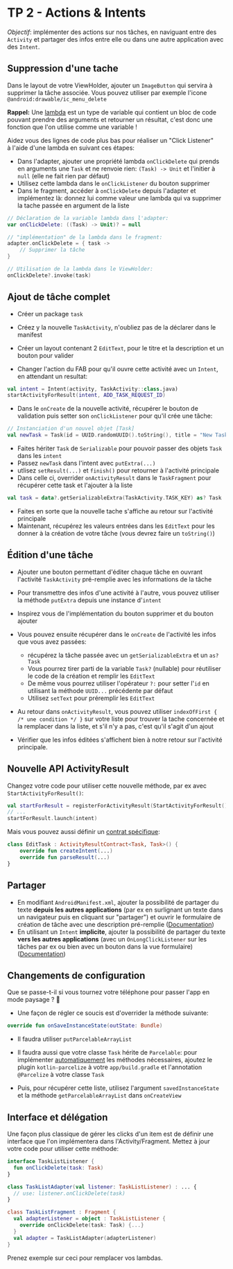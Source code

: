 
# TP 2 - Actions & Intents

*Objectif*: implémenter des actions sur nos tâches, en naviguant entre des `Activity` et partager des infos entre elle ou dans une autre application avec des `Intent`.

## Suppression d'une tache

Dans le layout de votre ViewHolder, ajouter un `ImageButton` qui servira à supprimer la tâche associée. Vous pouvez utiliser par exemple l'icone `@android:drawable/ic_menu_delete`

**Rappel:** Une [lambda](https://kotlinlang.org/docs/reference/lambdas.html) est un type de variable qui contient un bloc de code pouvant prendre des arguments et retourner un résultat, c'est donc une fonction que l'on utilise comme une variable !

Aidez vous des lignes de code plus bas pour réaliser un "Click Listener" à l'aide d'une lambda en suivant ces étapes:

- Dans l'adapter, ajouter une propriété lambda `onClickDelete` qui prends en arguments une `Task` et ne renvoie rien: `(Task) -> Unit` et l'initier à `null` (elle ne fait rien par défaut)
- Utilisez cette lambda dans le `onClickListener` du bouton supprimer
- Dans le fragment, accéder à `onClickDelete` depuis l'adapter et implémentez là: donnez lui comme valeur une lambda qui va supprimer la tache passée en argument de la liste

```kotlin
// Déclaration de la variable lambda dans l'adapter:
var onClickDelete: ((Task) -> Unit)? = null

// "implémentation" de la lambda dans le fragment:
adapter.onClickDelete = { task ->
    // Supprimer la tâche
}

// Utilisation de la lambda dans le ViewHolder:
onClickDelete?.invoke(task)
```

## Ajout de tâche complet

- Créer un package `task`
- Créez y la nouvelle `TaskActivity`, n'oubliez pas de la déclarer dans le manifest
- Créer un layout contenant 2 `EditText`, pour le titre et la description et un bouton pour valider

- Changer l'action du FAB pour qu'il ouvre cette activité avec un `Intent`, en attendant un resultat:

```kotlin
val intent = Intent(activity, TaskActivity::class.java)
startActivityForResult(intent, ADD_TASK_REQUEST_ID)
```

- Dans le `onCreate` de la nouvelle activité, récupérer le bouton de validation puis setter son `onClickListener` pour qu'il crée une tâche:

```kotlin
// Instanciation d'un nouvel objet [Task]
val newTask = Task(id = UUID.randomUUID().toString(), title = "New Task !")
```

- Faites hériter `Task` de `Serializable` pour pouvoir passer des objets `Task` dans les `intent`
- Passez `newTask` dans l'intent avec `putExtra(...)`
- utlisez `setResult(...)` et `finish()` pour retourner à l'activité principale
- Dans celle ci, overrider `onActivityResult` dans le `TaskFragment` pour récupérer cette task et l'ajouter à la liste

```kotlin
val task = data?.getSerializableExtra(TaskActivity.TASK_KEY) as? Task
```

- Faites en sorte que la nouvelle tache s'affiche au retour sur l'activité principale
- Maintenant, récupérez les valeurs entrées dans les `EditText` pour les donner à la création de votre tâche (vous devrez faire un `toString()`)

## Édition d'une tâche

- Ajouter une bouton permettant d'éditer chaque tâche en ouvrant l'activité `TaskActivity` pré-remplie avec les informations de la tâche
- Pour transmettre des infos d'une activité à l'autre, vous pouvez utiliser la méthode `putExtra` depuis une instance d'`intent`
- Inspirez vous de l'implémentation du bouton supprimer et du bouton ajouter
- Vous pouvez ensuite récupérer dans le `onCreate` de l'activité les infos que vous avez passées:

  - récupérez la tâche passée avec un `getSerializableExtra` et un `as? Task`
  - Vous pourrez tirer parti de la variable `Task?` (nullable) pour réutiliser le code de la création et remplir les `EditText`
  - De même vous pourrez utiliser l'opérateur `?:` pour setter l'`id` en utilisant la méthode `UUID...` précédente par défaut
  - Utilisez `setText` pour préremplir les `EditText`

- Au retour dans `onActivityResult`, vous pouvez utiliser `indexOfFirst { /* une condition */ }` sur votre liste pour trouver la tache concernée et la remplacer dans la liste, et s'il n'y  a pas, c'est qu'il s'agit d'un ajout
- Vérifier que les infos éditées s'affichent bien à notre retour sur l'activité principale.

## Nouvelle API ActivityResult

Changez votre code pour utiliser cette nouvelle méthode, par ex avec `StartActivityForResult()`:

```kotlin
val startForResult = registerForActivityResult(StartActivityForResult()) {...}
// ...
startForResult.launch(intent)
```

Mais vous pouvez aussi définir un [contrat spécifique](https://developer.android.com/training/basics/intents/result#custom):

```kotlin
class EditTask : ActivityResultContract<Task, Task>() {
    override fun createIntent(...)
    override fun parseResult(...)
}
```

## Partager

- En modifiant `AndroidManifest.xml`, ajouter la possibilité de partager du texte **depuis les autres applications** (par ex en surlignant un texte dans un navigateur puis en cliquant sur "partager") et ouvrir le formulaire de création de tâche avec une description pré-remplie ([Documentation][1])
- En utilisant un `Intent` **implicite**, ajouter la possibilité de partager du texte **vers les autres applications** (avec un `OnLongClickListener` sur les tâches par ex ou bien avec un bouton dans la vue formulaire) ([Documentation][2])

## Changements de configuration

Que se passe-t-il si vous tournez votre téléphone pour passer l'app en mode paysage ? 🤔

- Une façon de régler ce soucis est d'overrider la méthode suivante:

```kotlin
override fun onSaveInstanceState(outState: Bundle)
```

- Il faudra utiliser `putParcelableArrayList`

- Il faudra aussi que votre classe `Task` hérite de `Parcelable`: pour implémenter [automatiquement][4] les méthodes nécessaires, ajoutez le plugin `kotlin-parcelize` à votre `app/build.gradle` et l'annotation `@Parcelize` à votre classe `Task`

- Puis, pour récupérer cette liste, utilisez l'argument `savedInstanceState` et la méthode `getParcelableArrayList` dans `onCreateView`

## Interface et délégation

Une façon plus classique de gérer les clicks d'un item est de définir une interface que l'on implémentera dans l'Activity/Fragment.
Mettez à jour votre code pour utiliser cette méthode:

```kotlin
interface TaskListListener {
  fun onClickDelete(task: Task)
}

class TaskListAdapter(val listener: TaskListListener) : ... {
  // use: listener.onClickDelete(task)
}

class TaskListFragment : Fragment {
  val adapterListener = object : TaskListListener {
    override onClickDelete(task: Task) {...}
  }
  val adapter = TaskListAdapter(adapterListener)
}
```

Prenez exemple sur ceci pour remplacer vos lambdas.

[1]: https://developer.android.com/training/sharing/receive

[2]: https://developer.android.com/training/sharing/send

[3]: https://developer.android.com/training/basics/intents/result

[4]: https://developer.android.com/kotlin/parcelize
